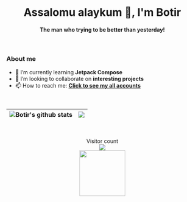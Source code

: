 <h1 align="center">Assalomu alaykum 👋, I'm Botir</h1>
<h4 align="center">The man who trying to be better than yesterday!</h4>

<br>

### About me
- 🌱 I’m currently learning **Jetpack Compose**
- 👯 I’m looking to collaborate on **interesting projects**
- 📫 How to reach me: **[Click to see my all accounts](https://myurls.co/muzaffariy)**

<br>

| <img align="center" src="https://github-readme-stats-aryashah2k.vercel.app/api?username=BotirMuzaffariy&show_icons=true&include_all_commits=true&theme=buefy&hide_border=true" alt="Botir's github stats" /> | <img align="center" src="https://github-readme-stats.vercel.app/api/top-langs/?username=BotirMuzaffariy&layout=compact&theme=buefy&hide_border=true" /> </a> | 
| ------------- | ------------- |

<br>

<!--
|GitHub Streak|God Bless StackOverflow!|
|:-----------:|:-----:|
|![GitHub Streak](http://github-readme-streak-stats.herokuapp.com?user=lazy-devv&theme=gotham)|[![StackOverflow](https://github-readme-stackoverflow.vercel.app/?userID=16306159&theme=dark)](https://stackoverflow.com/users/16306159/botir)|
<br>
-->

<p align="center">
  Visitor count 
  <br>
  <img src="https://profile-counter.glitch.me/lazy-devv/count.svg" />
  <br>
  <img height='120px' src="https://raw.githubusercontent.com/rodrigograca31/rodrigograca31/master/matrix.svg" />
</p>
